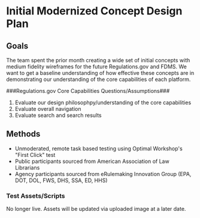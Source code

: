 # Initial Modernized Concept Design Plan

## Goals

The team spent the prior month creating a wide set of initial concepts with medium fidelity wireframes for the future Regulations.gov and FDMS. We want to get a baseline understanding of how effective these concepts are in demonstrating our understanding of the core capabilities of each platform.

###Regulations.gov Core Capabilities Questions/Assumptions###

1. Evaluate our design philosophpy/understanding of the core capabilities
2. Evaluate overall navigation
3. Evaluate search and search results

## Methods

- Unmoderated, remote task based testing using Optimal Workshop's "First Click" test
- Public participants sourced from American Association of Law Librarians
- Agency participants sourced from eRulemaking Innovation Group (EPA, DOT, DOL, FWS, DHS, SSA, ED, HHS)

### Test Assets/Scripts ###

No longer live. Assets will be updated via uploaded image at a later date.


